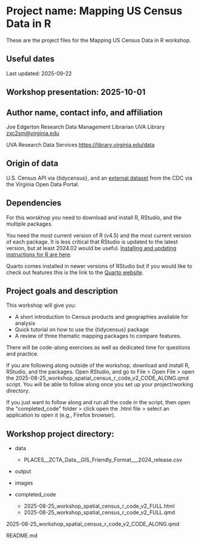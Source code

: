 # Project name: Mapping US Census Data in R
These are the project files for the Mapping US Census Data in R workshop.

## Useful dates
Last updated: 2025-09-22

## Workshop presentation: 2025-10-01

## Author name, contact info, and affiliation
Joe Edgerton
Research Data Management Librarian
UVA Library
zxc2sm@virginia.edu

UVA Research Data Services
https://library.virginia.edu/data

## Origin of data
U.S. Census API via {tidycensus}, and an [external dataset](https://data.virginia.gov/dataset/places-zcta-data-gis-friendly-format-2024-release) from the CDC via the Virginia Open Data Portal.

## Dependencies
For this worskhop you need to download and install R, RStudio, and the multiple packages.

You need the most current version of R (v4.5) and the most current version of each package. It is less critical that RStudio is updated to the latest version, but at least 2024.02 would be useful. [Installing and updating instructions for R are here](https://uvastatlab.github.io/install_r/).

Quarto comes installed in newer versions of RStudio but if you would like to check out features this is the link to the [Quarto website](https://quarto.org/).

## Project goals and description
This workshop will give you:
- A short introduction to Census products and geographies available for analysis
- Quick tutorial on how to use the {tidycensus} package
- A review of three thematic mapping packages to compare features.

There will be code-along exercises as well as dedicated time for questions and practice.

If you are following along outside of the workshop, download and install R, RStudio, and the packages. Open RStudio, and go to File > Open File > open the 2025-08-25_workshop_spatial_census_r_code_v2_CODE_ALONG.qmd script. You will be able to follow along once you set up your project/working directory.

If you just want to follow along and run all the code in the script, then open the "completed_code" folder > click open the .html file > select an application to open it (e.g., Firefox browser).

## Workshop project directory:

- data
  - PLACES__ZCTA_Data__GIS_Friendly_Format___2024_release.csv
- output

- images

- completed_code
  - 2025-08-25_workshop_spatial_census_r_code_v2_FULL.html
  - 2025-08-25_workshop_spatial_census_r_code_v2_FULL.qmd

2025-08-25_workshop_spatial_census_r_code_v2_CODE_ALONG.qmd

README.md
